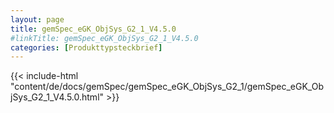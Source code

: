 ```yaml
---
layout: page
title: gemSpec_eGK_ObjSys_G2_1_V4.5.0
#linkTitle: gemSpec_eGK_ObjSys_G2_1_V4.5.0
categories: [Produkttypsteckbrief]
---
```

{{< include-html "content/de/docs/gemSpec/gemSpec_eGK_ObjSys_G2_1/gemSpec_eGK_ObjSys_G2_1_V4.5.0.html" >}}